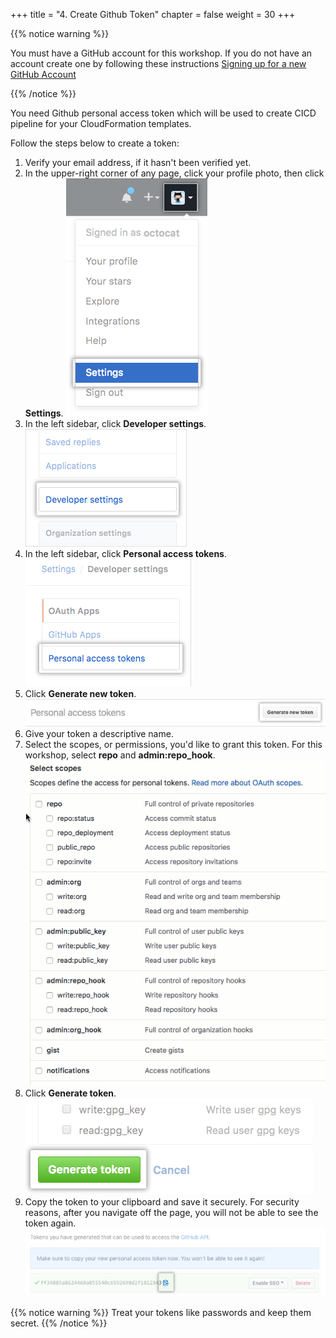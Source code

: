 +++
title = "4. Create Github Token"
chapter = false
weight = 30
+++

{{% notice warning %}}
<p>
You must have a GitHub account for this workshop. If you do not have an account create one by following these instructions <a href="https://help.github.com/articles/signing-up-for-a-new-github-account/" target="_blank">Signing up for a new GitHub Account</a> 
</p>
{{% /notice %}}

You need Github personal access token which will be used to create CICD pipeline for your CloudFormation templates.

Follow the steps below to create a token:

1. Verify your email address, if it hasn't been verified yet.
2. In the upper-right corner of any page, click your profile photo, then click **Settings**.
![Settings](/images/github-settings.png)
3. In the left sidebar, click **Developer settings**.
![Developer Settings](/images/github-devsettings.png)
4. In the left sidebar, click **Personal access tokens**.
![Personal access](/images/github-personal-access.png)
5. Click **Generate new token**.
![Generate](/images/github-generate-token.png)
6. Give your token a descriptive name.
7. Select the scopes, or permissions, you'd like to grant this token. For this workshop, select **repo** and **admin:repo_hook**.
![Scope](/images/github-token-scope.gif)
8. Click **Generate token**.
![Generate token](/images/github-generate.png)
9. Copy the token to your clipboard and save it securely. For security reasons, after you navigate off the page, you will not be able to see the token again.
![Copy](/images/github-copy-token.png)

{{% notice warning %}}
Treat your tokens like passwords and keep them secret.
{{% /notice %}}
